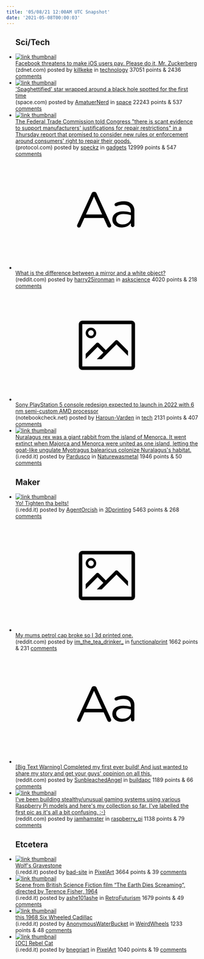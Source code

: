 ```yaml
---
title: '05/08/21 12:00AM UTC Snapshot'
date: '2021-05-08T00:00:03'
---
```

<ul>
<h2>Sci/Tech</h2>

<li><a href='https://www.zdnet.com/article/facebook-threatens-to-make-ios-users-pay-please-do-it-mr-zuckerberg/'><img src='https://b.thumbs.redditmedia.com/qQ-xYqd0oj27pqquNGhKqq9egUP0A4xu87iC4L2_roc.jpg' alt='link thumbnail'></a><div><div class='linkTitle'><a href='https://www.zdnet.com/article/facebook-threatens-to-make-ios-users-pay-please-do-it-mr-zuckerberg/'>Facebook threatens to make iOS users pay. Please do it, Mr. Zuckerberg</a></div>(zdnet.com) posted by <a href='https://www.reddit.com/user/killkeke'>killkeke</a> in <a href='https://www.reddit.com/r/technology'>technology</a> 37051 points & 2436 <a href='https://www.reddit.com/r/technology/comments/n6sjrt/facebook_threatens_to_make_ios_users_pay_please/'>comments</a></div></li>

<li><a href='https://www.space.com/spaghettified-star-observed-near-black-hole'><img src='https://b.thumbs.redditmedia.com/-IyaKEi3w7TvFil5qoAJkSgHvebmcDBUDOALcueaCUg.jpg' alt='link thumbnail'></a><div><div class='linkTitle'><a href='https://www.space.com/spaghettified-star-observed-near-black-hole'>'Spaghettified' star wrapped around a black hole spotted for the first time</a></div>(space.com) posted by <a href='https://www.reddit.com/user/AmatuerNerd'>AmatuerNerd</a> in <a href='https://www.reddit.com/r/space'>space</a> 22243 points & 537 <a href='https://www.reddit.com/r/space/comments/n6zfgx/spaghettified_star_wrapped_around_a_black_hole/'>comments</a></div></li>

<li><a href='https://www.protocol.com/ftc-right-to-repair'><img src='https://b.thumbs.redditmedia.com/a4A5kJQCGeQFTgQu90Zn0xVoRPwlhYpqEHq2dByTeho.jpg' alt='link thumbnail'></a><div><div class='linkTitle'><a href='https://www.protocol.com/ftc-right-to-repair'>The Federal Trade Commission told Congress "there is scant evidence to support manufacturers' justifications for repair restrictions" in a Thursday report that promised to consider new rules or enforcement around consumers' right to repair their goods.</a></div>(protocol.com) posted by <a href='https://www.reddit.com/user/speckz'>speckz</a> in <a href='https://www.reddit.com/r/gadgets'>gadgets</a> 12999 points & 547 <a href='https://www.reddit.com/r/gadgets/comments/n6wx4i/the_federal_trade_commission_told_congress_there/'>comments</a></div></li>

<li><a href='https://www.reddit.com/r/askscience/comments/n6smiy/what_is_the_difference_between_a_mirror_and_a/'><svg version='1.1' viewBox='-34 -12 104 64' preserveAspectRatio='xMidYMid slice' xmlns='http://www.w3.org/2000/svg' xmlns:xlink='http://www.w3.org/1999/xlink'>
    <title>text link thumbnail</title>
    <path d='M12.19,8.84a1.45,1.45,0,0,0-1.4-1h-.12a1.46,1.46,0,0,0-1.42,1L1.14,26.56a1.29,1.29,0,0,0-.14.59,1,1,0,0,0,1,1,1.12,1.12,0,0,0,1.08-.77l2.08-4.65h11l2.08,4.59a1.24,1.24,0,0,0,1.12.83,1.08,1.08,0,0,0,1.08-1.08,1.64,1.64,0,0,0-.14-.57ZM6.08,20.71l4.59-10.22,4.6,10.22Z'>
    </path>
    <path d='M32.24,14.78A6.35,6.35,0,0,0,27.6,13.2a11.36,11.36,0,0,0-4.7,1,1,1,0,0,0-.58.89,1,1,0,0,0,.94.92,1.23,1.23,0,0,0,.39-.08,8.87,8.87,0,0,1,3.72-.81c2.7,0,4.28,1.33,4.28,3.92v.5a15.29,15.29,0,0,0-4.42-.61c-3.64,0-6.14,1.61-6.14,4.64v.05c0,2.95,2.7,4.48,5.37,4.48a6.29,6.29,0,0,0,5.19-2.48V26.9a1,1,0,0,0,1,1,1,1,0,0,0,1-1.06V19A5.71,5.71,0,0,0,32.24,14.78Zm-.56,7.7c0,2.28-2.17,3.89-4.81,3.89-1.94,0-3.61-1.06-3.61-2.86v-.06c0-1.8,1.5-3,4.2-3a15.2,15.2,0,0,1,4.22.61Z'>
    </path>
    </svg></a><div><div class='linkTitle'><a href='https://www.reddit.com/r/askscience/comments/n6smiy/what_is_the_difference_between_a_mirror_and_a/'>What is the difference between a mirror and a white object?</a></div>(reddit.com) posted by <a href='https://www.reddit.com/user/harry25ironman'>harry25ironman</a> in <a href='https://www.reddit.com/r/askscience'>askscience</a> 4020 points & 218 <a href='https://www.reddit.com/r/askscience/comments/n6smiy/what_is_the_difference_between_a_mirror_and_a/'>comments</a></div></li>

<li><a href='https://www.notebookcheck.net/Sony-PlayStation-5-console-redesign-expected-to-launch-in-2022-with-6-nm-semi-custom-AMD-processor.537671.0.html'><svg version='1.1' viewBox='-34 -14 104 64' preserveAspectRatio='xMidYMid meet' xmlns='http://www.w3.org/2000/svg' xmlns:xlink='http://www.w3.org/1999/xlink'>
    <title>link thumbnail</title>
    <path d='M32,4H4A2,2,0,0,0,2,6V30a2,2,0,0,0,2,2H32a2,2,0,0,0,2-2V6A2,2,0,0,0,32,4ZM4,30V6H32V30Z'></path>
    <path d='M8.92,14a3,3,0,1,0-3-3A3,3,0,0,0,8.92,14Zm0-4.6A1.6,1.6,0,1,1,7.33,11,1.6,1.6,0,0,1,8.92,9.41Z'></path>
    <path d='M22.78,15.37l-5.4,5.4-4-4a1,1,0,0,0-1.41,0L5.92,22.9v2.83l6.79-6.79L16,22.18l-3.75,3.75H15l8.45-8.45L30,24V21.18l-5.81-5.81A1,1,0,0,0,22.78,15.37Z'></path>
    </svg></a><div><div class='linkTitle'><a href='https://www.notebookcheck.net/Sony-PlayStation-5-console-redesign-expected-to-launch-in-2022-with-6-nm-semi-custom-AMD-processor.537671.0.html'>Sony PlayStation 5 console redesign expected to launch in 2022 with 6 nm semi-custom AMD processor</a></div>(notebookcheck.net) posted by <a href='https://www.reddit.com/user/Haroun-Varden'>Haroun-Varden</a> in <a href='https://www.reddit.com/r/tech'>tech</a> 2131 points & 407 <a href='https://www.reddit.com/r/tech/comments/n6q00y/sony_playstation_5_console_redesign_expected_to/'>comments</a></div></li>

<li><a href='https://i.redd.it/glfv4issfpx61.jpg'><img src='https://b.thumbs.redditmedia.com/IUTld9X1ja2VkzUIIUjt6H-2T9lWGCK_1k29llxoL3w.jpg' alt='link thumbnail'></a><div><div class='linkTitle'><a href='https://i.redd.it/glfv4issfpx61.jpg'>Nuralagus rex was a giant rabbit from the island of Menorca. It went extinct when Majorca and Menorca were united as one island, letting the goat-like ungulate Myotragus balearicus colonize Nuralagus's habitat.</a></div>(i.redd.it) posted by <a href='https://www.reddit.com/user/Pardusco'>Pardusco</a> in <a href='https://www.reddit.com/r/Naturewasmetal'>Naturewasmetal</a> 1946 points & 50 <a href='https://www.reddit.com/r/Naturewasmetal/comments/n6z611/nuralagus_rex_was_a_giant_rabbit_from_the_island/'>comments</a></div></li>

<h2>Maker</h2>

<li><a href='https://i.redd.it/2i99iuk6cox61.jpg'><img src='https://b.thumbs.redditmedia.com/zOzpWQwL1o835xv4kewtcljl65VrT3YQbshUIBcqnWg.jpg' alt='link thumbnail'></a><div><div class='linkTitle'><a href='https://i.redd.it/2i99iuk6cox61.jpg'>Yo! Tighten tha belts!</a></div>(i.redd.it) posted by <a href='https://www.reddit.com/user/AgentOrcish'>AgentOrcish</a> in <a href='https://www.reddit.com/r/3Dprinting'>3Dprinting</a> 5463 points & 268 <a href='https://www.reddit.com/r/3Dprinting/comments/n6v8he/yo_tighten_tha_belts/'>comments</a></div></li>

<li><a href='https://www.reddit.com/gallery/n6xz9i'><svg version='1.1' viewBox='-34 -14 104 64' preserveAspectRatio='xMidYMid meet' xmlns='http://www.w3.org/2000/svg' xmlns:xlink='http://www.w3.org/1999/xlink'>
    <title>link thumbnail</title>
    <path d='M32,4H4A2,2,0,0,0,2,6V30a2,2,0,0,0,2,2H32a2,2,0,0,0,2-2V6A2,2,0,0,0,32,4ZM4,30V6H32V30Z'></path>
    <path d='M8.92,14a3,3,0,1,0-3-3A3,3,0,0,0,8.92,14Zm0-4.6A1.6,1.6,0,1,1,7.33,11,1.6,1.6,0,0,1,8.92,9.41Z'></path>
    <path d='M22.78,15.37l-5.4,5.4-4-4a1,1,0,0,0-1.41,0L5.92,22.9v2.83l6.79-6.79L16,22.18l-3.75,3.75H15l8.45-8.45L30,24V21.18l-5.81-5.81A1,1,0,0,0,22.78,15.37Z'></path>
    </svg></a><div><div class='linkTitle'><a href='https://www.reddit.com/gallery/n6xz9i'>My mums petrol cap broke so I 3d printed one.</a></div>(reddit.com) posted by <a href='https://www.reddit.com/user/im_the_tea_drinker_'>im_the_tea_drinker_</a> in <a href='https://www.reddit.com/r/functionalprint'>functionalprint</a> 1662 points & 231 <a href='https://www.reddit.com/r/functionalprint/comments/n6xz9i/my_mums_petrol_cap_broke_so_i_3d_printed_one/'>comments</a></div></li>

<li><a href='https://www.reddit.com/r/buildapc/comments/n70684/big_text_warning_completed_my_first_ever_build/'><svg version='1.1' viewBox='-34 -12 104 64' preserveAspectRatio='xMidYMid slice' xmlns='http://www.w3.org/2000/svg' xmlns:xlink='http://www.w3.org/1999/xlink'>
    <title>text link thumbnail</title>
    <path d='M12.19,8.84a1.45,1.45,0,0,0-1.4-1h-.12a1.46,1.46,0,0,0-1.42,1L1.14,26.56a1.29,1.29,0,0,0-.14.59,1,1,0,0,0,1,1,1.12,1.12,0,0,0,1.08-.77l2.08-4.65h11l2.08,4.59a1.24,1.24,0,0,0,1.12.83,1.08,1.08,0,0,0,1.08-1.08,1.64,1.64,0,0,0-.14-.57ZM6.08,20.71l4.59-10.22,4.6,10.22Z'>
    </path>
    <path d='M32.24,14.78A6.35,6.35,0,0,0,27.6,13.2a11.36,11.36,0,0,0-4.7,1,1,1,0,0,0-.58.89,1,1,0,0,0,.94.92,1.23,1.23,0,0,0,.39-.08,8.87,8.87,0,0,1,3.72-.81c2.7,0,4.28,1.33,4.28,3.92v.5a15.29,15.29,0,0,0-4.42-.61c-3.64,0-6.14,1.61-6.14,4.64v.05c0,2.95,2.7,4.48,5.37,4.48a6.29,6.29,0,0,0,5.19-2.48V26.9a1,1,0,0,0,1,1,1,1,0,0,0,1-1.06V19A5.71,5.71,0,0,0,32.24,14.78Zm-.56,7.7c0,2.28-2.17,3.89-4.81,3.89-1.94,0-3.61-1.06-3.61-2.86v-.06c0-1.8,1.5-3,4.2-3a15.2,15.2,0,0,1,4.22.61Z'>
    </path>
    </svg></a><div><div class='linkTitle'><a href='https://www.reddit.com/r/buildapc/comments/n70684/big_text_warning_completed_my_first_ever_build/'>[Big Text Warning] Completed my first ever build! And just wanted to share my story and get your guys' oppinion on all this.</a></div>(reddit.com) posted by <a href='https://www.reddit.com/user/SunbleachedAngel'>SunbleachedAngel</a> in <a href='https://www.reddit.com/r/buildapc'>buildapc</a> 1189 points & 66 <a href='https://www.reddit.com/r/buildapc/comments/n70684/big_text_warning_completed_my_first_ever_build/'>comments</a></div></li>

<li><a href='https://www.reddit.com/gallery/n7228n'><img src='https://a.thumbs.redditmedia.com/nrn4hW03EjYcdSFREbCgC6QXxx6LAbTH2xI6JwGrNS4.jpg' alt='link thumbnail'></a><div><div class='linkTitle'><a href='https://www.reddit.com/gallery/n7228n'>I've been building stealthy/unusual gaming systems using various Raspberry Pi models and here's my collection so far. I've labelled the first pic as it's all a bit confusing. :-)</a></div>(reddit.com) posted by <a href='https://www.reddit.com/user/jamhamster'>jamhamster</a> in <a href='https://www.reddit.com/r/raspberry_pi'>raspberry_pi</a> 1138 points & 79 <a href='https://www.reddit.com/r/raspberry_pi/comments/n7228n/ive_been_building_stealthyunusual_gaming_systems/'>comments</a></div></li>

<h2>Etcetera</h2>

<li><a href='https://i.redd.it/d5x0u573enx61.gif'><img src='https://b.thumbs.redditmedia.com/_HBJDv9M2tbMlkZ4PPo3F7CbhXky_HSV4vwgd-ZgGTI.jpg' alt='link thumbnail'></a><div><div class='linkTitle'><a href='https://i.redd.it/d5x0u573enx61.gif'>Wolf's Gravestone</a></div>(i.redd.it) posted by <a href='https://www.reddit.com/user/bad-site'>bad-site</a> in <a href='https://www.reddit.com/r/PixelArt'>PixelArt</a> 3664 points & 39 <a href='https://www.reddit.com/r/PixelArt/comments/n6snbu/wolfs_gravestone/'>comments</a></div></li>

<li><a href='https://i.redd.it/gv7vvuiq4mx61.jpg'><img src='https://b.thumbs.redditmedia.com/OzrUoCG2oEBrfDf9w3NxhP8j1BLrrvEEHmi2d_yti9I.jpg' alt='link thumbnail'></a><div><div class='linkTitle'><a href='https://i.redd.it/gv7vvuiq4mx61.jpg'>Scene from British Science Fiction film “The Earth Dies Screaming“, directed by Terence Fisher, 1964</a></div>(i.redd.it) posted by <a href='https://www.reddit.com/user/ashe101ashe'>ashe101ashe</a> in <a href='https://www.reddit.com/r/RetroFuturism'>RetroFuturism</a> 1679 points & 49 <a href='https://www.reddit.com/r/RetroFuturism/comments/n6on60/scene_from_british_science_fiction_film_the_earth/'>comments</a></div></li>

<li><a href='https://i.redd.it/zy6k46l42px61.jpg'><img src='https://b.thumbs.redditmedia.com/wWayUAbcJ3PPZ1SDbhBBI0sH9geSR2-DfYXVSqyXOek.jpg' alt='link thumbnail'></a><div><div class='linkTitle'><a href='https://i.redd.it/zy6k46l42px61.jpg'>this 1968 Six Wheeled Cadillac</a></div>(i.redd.it) posted by <a href='https://www.reddit.com/user/AnonymousWaterBucket'>AnonymousWaterBucket</a> in <a href='https://www.reddit.com/r/WeirdWheels'>WeirdWheels</a> 1233 points & 48 <a href='https://www.reddit.com/r/WeirdWheels/comments/n6xmc4/this_1968_six_wheeled_cadillac/'>comments</a></div></li>

<li><a href='https://i.redd.it/8gnmit92cpx61.gif'><img src='https://b.thumbs.redditmedia.com/5Pfw63utyIHxeMwu0Ip1HvYeCVpvTBs6ecQdMDMtDhk.jpg' alt='link thumbnail'></a><div><div class='linkTitle'><a href='https://i.redd.it/8gnmit92cpx61.gif'>[OC] Rebel Cat</a></div>(i.redd.it) posted by <a href='https://www.reddit.com/user/bnegriart'>bnegriart</a> in <a href='https://www.reddit.com/r/PixelArt'>PixelArt</a> 1040 points & 19 <a href='https://www.reddit.com/r/PixelArt/comments/n6yqgz/oc_rebel_cat/'>comments</a></div></li>

</ul>
